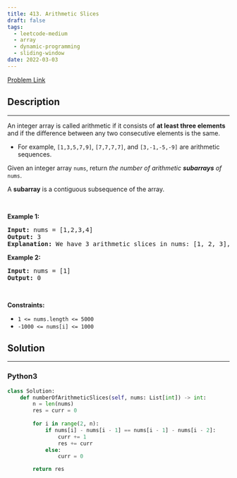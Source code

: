 ```yaml
---
title: 413. Arithmetic Slices
draft: false
tags: 
  - leetcode-medium
  - array
  - dynamic-programming
  - sliding-window
date: 2022-03-03
---
```


[Problem Link](https://leetcode.com/problems/arithmetic-slices/)

## Description

---
<p>An integer array is called arithmetic if it consists of <strong>at least three elements</strong> and if the difference between any two consecutive elements is the same.</p>

<ul>
	<li>For example, <code>[1,3,5,7,9]</code>, <code>[7,7,7,7]</code>, and <code>[3,-1,-5,-9]</code> are arithmetic sequences.</li>
</ul>

<p>Given an integer array <code>nums</code>, return <em>the number of arithmetic <strong>subarrays</strong> of</em> <code>nums</code>.</p>

<p>A <strong>subarray</strong> is a contiguous subsequence of the array.</p>

<p>&nbsp;</p>
<p><strong class="example">Example 1:</strong></p>

<pre>
<strong>Input:</strong> nums = [1,2,3,4]
<strong>Output:</strong> 3
<strong>Explanation:</strong> We have 3 arithmetic slices in nums: [1, 2, 3], [2, 3, 4] and [1,2,3,4] itself.
</pre>

<p><strong class="example">Example 2:</strong></p>

<pre>
<strong>Input:</strong> nums = [1]
<strong>Output:</strong> 0
</pre>

<p>&nbsp;</p>
<p><strong>Constraints:</strong></p>

<ul>
	<li><code>1 &lt;= nums.length &lt;= 5000</code></li>
	<li><code>-1000 &lt;= nums[i] &lt;= 1000</code></li>
</ul>


## Solution

---
### Python3
``` py title='arithmetic-slices'
class Solution:
    def numberOfArithmeticSlices(self, nums: List[int]) -> int:
        n = len(nums)
        res = curr = 0
        
        for i in range(2, n):
            if nums[i] - nums[i - 1] == nums[i - 1] - nums[i - 2]:
                curr += 1
                res += curr
            else:
                curr = 0

        return res
```

